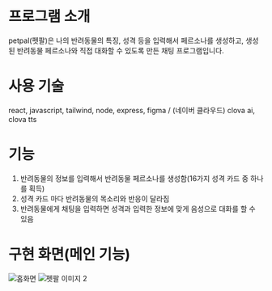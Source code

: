 # 프로그램 소개

petpal(펫팔)은 나의 반려동물의 특징, 성격 등을 입력해서 페르소나를 생성하고, 생성된 반려동물 페르소나와 직접 대화할 수 있도록 만든 채팅 프로그램입니다.

# 사용 기술

react, javascript, tailwind, node, express, figma / (네이버 클라우드) clova ai, clova tts

# 기능

1. 반려동물의 정보를 입력해서 반려동물 페르소나를 생성함(16가지 성격 카드 중 하나를 획득)
2. 성격 카드 마다 반려동물의 목소리와 반응이 달라짐
3. 반려동물에게 채팅을 입력하면 성격과 입력한 정보에 맞게 음성으로 대화를 할 수 있음

# 구현 화면(메인 기능)

![홈화면](https://github.com/user-attachments/assets/825b2656-e0fe-4e86-9878-a19d8bdcad23) ![펫팔 이미지 2](https://github.com/user-attachments/assets/dca996e4-1146-4244-9c03-abb78d7125c2)
